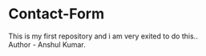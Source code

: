 # Contact-Form
This is my first repository and i am very exited to do this..
<br>
Author - Anshul Kumar.
